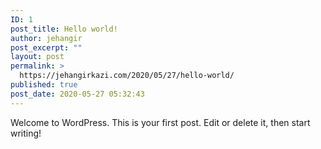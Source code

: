 ```yaml
---
ID: 1
post_title: Hello world!
author: jehangir
post_excerpt: ""
layout: post
permalink: >
  https://jehangirkazi.com/2020/05/27/hello-world/
published: true
post_date: 2020-05-27 05:32:43
---
```

<!-- wp:paragraph -->Welcome to WordPress. This is your first post. Edit or delete it, then start writing!